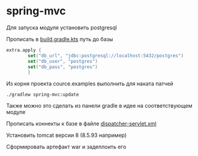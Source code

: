 # spring-mvc
Для запуска модуля установить postgresql

Прописать в [build.gradle.kts](build.gradle.kts) путь до базы

```kotlin
extra.apply {
        set("db_url", "jdbc:postgresql://localhost:5432/postgres")
        set("db_user", "postgres")
        set("db_pass", "postgres")
        }
```

Из корня проекта cource.examples выполнить для наката патчей

```
./gradlew spring-mvc:update
```

Также можно это сделать из панели gradle в идее на соответствующем модуле

Прописать коннекты к базе в файле [dispatcher-servlet.xml](src/main/webapp/WEB-INF/dispatcher-servlet.xml)

Установить tomcat версии 8 (8.5.93 например)

Сформировать артефакт war и задеплоить его
